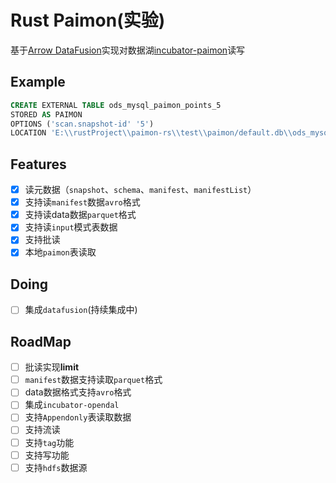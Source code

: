 # Rust Paimon(实验)

基于[Arrow DataFusion](https://github.com/apache/arrow-datafusion)实现对数据湖[incubator-paimon](https://github.com/apache/incubator-paimon)读写

## Example

```sql
CREATE EXTERNAL TABLE ods_mysql_paimon_points_5 
STORED AS PAIMON 
OPTIONS ('scan.snapshot-id' '5') 
LOCATION 'E:\\rustProject\\paimon-rs\\test\\paimon/default.db\\ods_mysql_paimon_points_5'
```

## Features

- [x] 读元数据（`snapshot`、`schema`、`manifest`、`manifestList`）
- [x] 支持读`manifest`数据`avro`格式
- [x] 支持读data数据`parquet`格式
- [x] 支持读`input`模式表数据
- [x] 支持批读
- [x] 本地`paimon`表读取

## Doing

- [ ] 集成`datafusion`(持续集成中)

## RoadMap

- [ ] 批读实现**limit**
- [ ] `manifest`数据支持读取`parquet`格式
- [ ] data数据格式支持`avro`格式
- [ ] 集成`incubator-opendal`
- [ ] 支持`Appendonly`表读取数据
- [ ] 支持流读
- [ ] 支持`tag`功能
- [ ] 支持写功能
- [ ] 支持`hdfs`数据源
